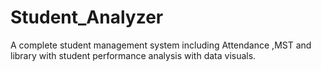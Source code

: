 # Student_Analyzer
A complete student management system including Attendance ,MST and library with student performance analysis with data visuals.
